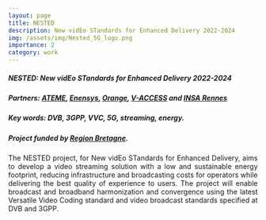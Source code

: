 ```yaml
---
layout: page
title: NESTED
description: New vidEo STandards for Enhanced Delivery 2022-2024
img: /assets/img/Nested_5G_logo.png
importance: 2
category: work
---
```


##### **NESTED**: New vidEo STandards for Enhanced Delivery 2022-2024
##### **Partners**: <a href="https://www.ateme.com/">ATEME</a>, <a href="https://www.enensys.com/fr/">Enensys</a>, <a href="https://www.orange.fr/">Orange</a>, <a href="https://www.v-access.com/">V-ACCESS</a> and <a href="https://www.insa-rennes.fr/">INSA Rennes</a>
##### **Key words**: DVB, 3GPP, VVC, 5G, streaming, energy. 
##### Project funded by <a href="https://www.bretagne.bzh/">Region Bretagne</a>. 

<p align="justify">  The NESTED project, for  New vidEo STandards for Enhanced Delivery, aims to develop a video streaming solution with a low and sustainable energy footprint, reducing infrastructure and broadcasting costs for operators while delivering the best quality of experience to users. The project will enable broadcast and broadband harmonization and convergence using the latest Versatile Video Coding standard and video broadcast standards specified at DVB and 3GPP.
</p>
